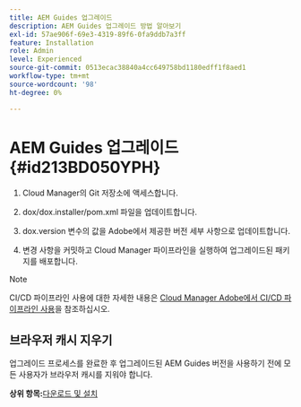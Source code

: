 ```yaml
---
title: AEM Guides 업그레이드
description: AEM Guides 업그레이드 방법 알아보기
exl-id: 57ae906f-69e3-4319-89f6-0fa9ddb7a3ff
feature: Installation
role: Admin
level: Experienced
source-git-commit: 0513ecac38840a4cc649758bd1180edff1f8aed1
workflow-type: tm+mt
source-wordcount: '98'
ht-degree: 0%

---
```


# AEM Guides 업그레이드 {#id213BD050YPH}

1. Cloud Manager의 Git 저장소에 액세스합니다.

1. dox/dox.installer/pom.xml 파일을 업데이트합니다.

1. dox.version 변수의 값을 Adobe에서 제공한 버전 세부 사항으로 업데이트합니다.

1. 변경 사항을 커밋하고 Cloud Manager 파이프라인을 실행하여 업그레이드된 패키지를 배포합니다.


>[!NOTE]
>
> CI/CD 파이프라인 사용에 대한 자세한 내용은 [Cloud Manager Adobe에서 CI/CD 파이프라인 사용](https://experienceleague.adobe.com/docs/experience-manager-learn/foundation/cloud-manager/use-the-cicd-pipeline-in-cloud-manager-for-aem.html)을 참조하십시오.

## 브라우저 캐시 지우기

업그레이드 프로세스를 완료한 후 업그레이드된 AEM Guides 버전을 사용하기 전에 모든 사용자가 브라우저 캐시를 지워야 합니다.

**상위 항목:**&#x200B;[&#x200B;다운로드 및 설치](download-install.md)
